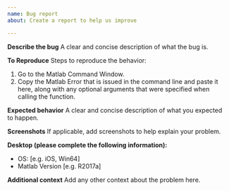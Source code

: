 ```yaml
---
name: Bug report
about: Create a report to help us improve

---
```


**Describe the bug**
A clear and concise description of what the bug is.

**To Reproduce**
Steps to reproduce the behavior:
1. Go to the Matlab Command Window.
2. Copy the Matlab Error that is issued in the command line and paste it here, along with any optional arguments that were specified when calling the function.



**Expected behavior**
A clear and concise description of what you expected to happen.

**Screenshots**
If applicable, add screenshots to help explain your problem.

**Desktop (please complete the following information):**
 - OS: [e.g. iOS, Win64]
 - Matlab Version [e.g. R2017a]

**Additional context**
Add any other context about the problem here.
